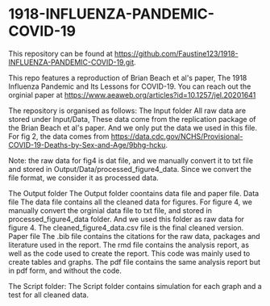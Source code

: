 # 1918-INFLUENZA-PANDEMIC-COVID-19
This repository can be found at https://github.com/Faustine123/1918-INFLUENZA-PANDEMIC-COVID-19.git.

This repo features a reproduction of Brian Beach et al's paper, The 1918 Influenza Pandemic and Its Lessons for COVID-19. You can reach out the orginial paper at https://www.aeaweb.org/articles?id=10.1257/jel.20201641

The repository is organised as follows:
The Input folder
All raw data are stored under Input/Data, These data come from the replication package of the Brian Beach et al's paper. And we only put the data we used in this file. 
For fig 2, the data comes from https://data.cdc.gov/NCHS/Provisional-COVID-19-Deaths-by-Sex-and-Age/9bhg-hcku.

Note: the raw data for fig4 is dat file, and we manually convert it to txt file and stored in Output/Data/processed_figure4_data. Since we convert the file format, we consider it as processed data.


The Output folder
The Output folder coontains data file and paper file.
    Data file
    The data file contains all the cleaned data for figures. For figure 4, we manually convert the orginial data file to txt file, and stored in processed_figure4_data folder. And we used this folder as raw data for figure 4. The cleaned_figure4_data.csv file is the final cleaned version.
    Paper file
    The .bib file contains the citations for the raw data, packages and literature used in the report.
    The rmd file contains the analysis report, as well as the code used to create the report. This code was mainly used to create tables and graphs.
    The pdf file contains the same analysis report but in pdf form, and without the code.


The Script folder:
The Script folder contains simulation for each graph and a test for all cleaned data.

